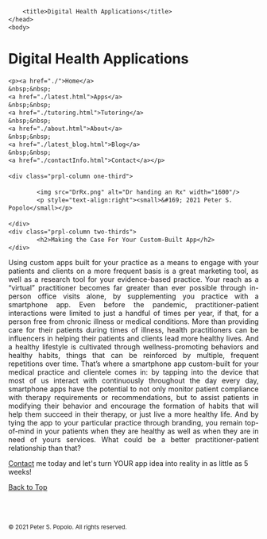 
<html>
	<head>
		<meta charset="UTF-8" />
		<meta name="viewport" content="width=device-width, initial-scale=1, maximum-scale=1, user-scalable=no" />
		<meta http-equiv="X-UA-Compatible" content="IE=edge" />


		<title>Digital Health Applications</title>
	</head>
	<body>
	
<div class="prpl-row">
	<div class="prpl-column two-thirds">
			<h1>Digital Health Applications</h1>
	</div>
	
	<p><a href="./">Home</a>
	&nbsp;&nbsp;
	<a href="./latest.html">Apps</a>
	&nbsp;&nbsp;
	<a href="./tutoring.html">Tutoring</a>
	&nbsp;&nbsp;
	<a href="./about.html">About</a>
	&nbsp;&nbsp;
	<a href="./latest_blog.html">Blog</a>
	&nbsp;&nbsp;
	<a href="./contactInfo.html">Contact</a></p>
	
	<div class="prpl-column one-third">
	
  			<img src="DrRx.png" alt="Dr handing an Rx" width="1600"/>
  			<p style="text-align:right"><small>&#169; 2021 Peter S. Popolo</small></p>

	</div>
	<div class="prpl-column two-thirds">
			<h2>Making the Case For Your Custom-Built App</h2>
	</div>
</div>

<div class="prpl-row">

<p style="text-align:justify">Using custom apps built for your practice as a means to engage with your patients and clients on a more frequent basis is a great marketing tool, as well as a research tool for your evidence-based practice. Your reach as a “virtual” practitioner becomes far greater than ever possible through in-person office visits alone, by supplementing you practice with a smartphone app. Even before the pandemic, practitioner-patient interactions were limited to just a handful of times per year, if that, for a person free from chronic illness or medical conditions. More than providing care for their patients during times of illness, health practitioners can be influencers in helping their patients and clients lead more healthy lives. And a healthy lifestyle is cultivated through wellness-promoting behaviors and healthy habits, things that can be reinforced by multiple, frequent repetitions over time. That’s where a smartphone app custom-built for your medical practice and clientele comes in: by tapping into the device that most of us interact with continuously throughout the day every day, smartphone apps have the potential to not only monitor patient compliance with therapy requirements or recommendations, but to assist patients in modifying their behavior and encourage the formation of habits that will help them succeed in their therapy, or just live a more healthy life. And by tying the app to your particular practice through branding, you remain top-of-mind in your patients when they are healthy as well as when they are in need of yours services. What could be a better practitioner-patient relationship than that?
</p>

<p><a href="mailto:peterpopolo@gmail.com?subject=Contact">Contact</a> me today and let's turn YOUR app idea into reality in as little as 5 weeks!</p>

<a href="./blog_4.html">Back to Top</a>

<br><br><p><small>&#169; 2021 Peter S. Popolo. All rights reserved.</small></p>







